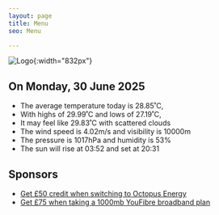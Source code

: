 ```yaml
---
layout: page
title: Menu
seo: Menu

---
```


![Logo](/images/logo.jpg){:width="832px"}

<!-- weather_marker starts -->
## On Monday, 30 June 2025

- The average temperature today is 28.85˚C,
- With highs of 29.99˚C and lows of 27.19˚C,
- It may feel like 29.83˚C with scattered clouds
- The wind speed is 4.02m/s and visibility is 10000m
- The pressure is 1017hPa and humidity is 53%
- The sun will rise at 03:52 and set at 20:31

<!-- weather_marker ends -->

## Sponsors

- [Get £50 credit when switching to Octopus Energy](https://bit.ly/3oD1nnS)
- [Get £75 when taking a 1000mb YouFibre broadband plan](https://aklam.io/91zWhU?)
